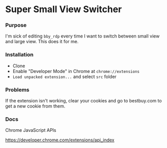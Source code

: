 # Super Small View Switcher

### Purpose
I'm sick of editing `bby_rdp` every time I want to switch between small view and large view. This does it for me.

### Installation
* Clone
* Enable "Developer Mode" in Chrome at `chrome://extensions`
* `Load unpacked extension...` and select `src` folder

### Problems
If the extension isn't working, clear your cookies and go to bestbuy.com to get a new cookie from them.

### Docs
Chrome JavaScript APIs

https://developer.chrome.com/extensions/api_index
